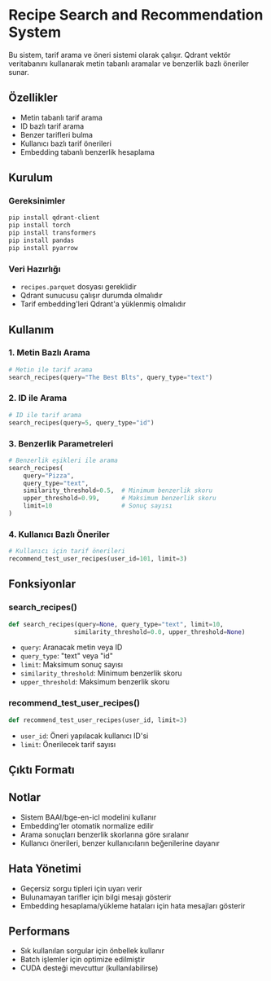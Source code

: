 # Recipe Search and Recommendation System

Bu sistem, tarif arama ve öneri sistemi olarak çalışır. Qdrant vektör veritabanını kullanarak metin tabanlı aramalar ve benzerlik bazlı öneriler sunar.

## Özellikler

- Metin tabanlı tarif arama
- ID bazlı tarif arama
- Benzer tarifleri bulma
- Kullanıcı bazlı tarif önerileri
- Embedding tabanlı benzerlik hesaplama

## Kurulum

### Gereksinimler
```bash
pip install qdrant-client
pip install torch
pip install transformers
pip install pandas
pip install pyarrow
```

### Veri Hazırlığı
- `recipes.parquet` dosyası gereklidir
- Qdrant sunucusu çalışır durumda olmalıdır
- Tarif embedding'leri Qdrant'a yüklenmiş olmalıdır

## Kullanım

### 1. Metin Bazlı Arama
```python
# Metin ile tarif arama
search_recipes(query="The Best Blts", query_type="text")
```

### 2. ID ile Arama
```python
# ID ile tarif arama
search_recipes(query=5, query_type="id")
```

### 3. Benzerlik Parametreleri
```python
# Benzerlik eşikleri ile arama
search_recipes(
    query="Pizza",
    query_type="text",
    similarity_threshold=0.5,  # Minimum benzerlik skoru
    upper_threshold=0.99,      # Maksimum benzerlik skoru
    limit=10                   # Sonuç sayısı
)
```

### 4. Kullanıcı Bazlı Öneriler
```python
# Kullanıcı için tarif önerileri
recommend_test_user_recipes(user_id=101, limit=3)
```

## Fonksiyonlar

### search_recipes()
```python
def search_recipes(query=None, query_type="text", limit=10, 
                  similarity_threshold=0.0, upper_threshold=None)
```
- `query`: Aranacak metin veya ID
- `query_type`: "text" veya "id"
- `limit`: Maksimum sonuç sayısı
- `similarity_threshold`: Minimum benzerlik skoru
- `upper_threshold`: Maksimum benzerlik skoru

### recommend_test_user_recipes()
```python
def recommend_test_user_recipes(user_id, limit=3)
```
- `user_id`: Öneri yapılacak kullanıcı ID'si
- `limit`: Önerilecek tarif sayısı

## Çıktı Formatı

## Notlar

- Sistem BAAI/bge-en-icl modelini kullanır
- Embedding'ler otomatik normalize edilir
- Arama sonuçları benzerlik skorlarına göre sıralanır
- Kullanıcı önerileri, benzer kullanıcıların beğenilerine dayanır

## Hata Yönetimi

- Geçersiz sorgu tipleri için uyarı verir
- Bulunamayan tarifler için bilgi mesajı gösterir
- Embedding hesaplama/yükleme hataları için hata mesajları gösterir

## Performans

- Sık kullanılan sorgular için önbellek kullanır
- Batch işlemler için optimize edilmiştir
- CUDA desteği mevcuttur (kullanılabilirse)